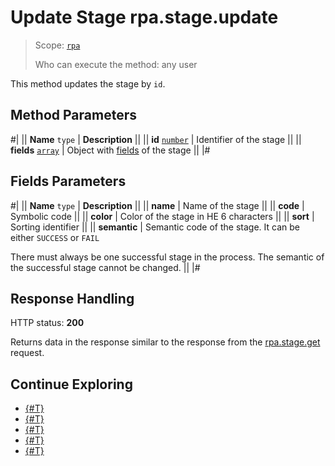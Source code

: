 # Update Stage rpa.stage.update

> Scope: [`rpa`](../../../scopes/permissions.md)
>
> Who can execute the method: any user

This method updates the stage by `id`.

## Method Parameters

#|
|| **Name**
`type` | **Description** ||
|| **id** 
[`number`](../../../data-types.md) | Identifier of the stage ||
|| **fields** 
[`array`](../../../data-types.md) | Object with [fields](#fields) of the stage ||
|#

## Fields Parameters

#|
|| **Name**
`type` | **Description** ||
|| **name** | Name of the stage ||
|| **code** | Symbolic code ||
|| **color** | Color of the stage in HE 6 characters ||
|| **sort** | Sorting identifier ||
|| **semantic** | Semantic code of the stage. It can be either `SUCCESS` or `FAIL`

There must always be one successful stage in the process. The semantic of the successful stage cannot be changed. ||
|#

## Response Handling

HTTP status: **200**

Returns data in the response similar to the response from the [rpa.stage.get](./rpa-stage-get.md) request.

## Continue Exploring 

- [{#T}](./index.md)
- [{#T}](./rpa-stage-add.md)
- [{#T}](./rpa-stage-get.md)
- [{#T}](./rpa-stage-list-for-type.md)
- [{#T}](./rpa-stage-delete.md)